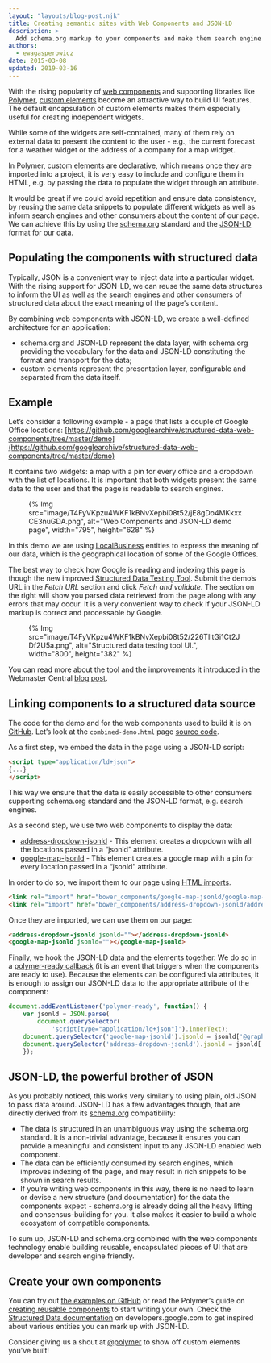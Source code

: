 ```yaml
---
layout: "layouts/blog-post.njk"
title: Creating semantic sites with Web Components and JSON-LD
description: >
  Add schema.org markup to your components and make them search engine friendly.
authors:
  - ewagasperowicz
date: 2015-03-08
updated: 2019-03-16
---
```



With the rising popularity of [web components](https://www.webcomponents.org/) and supporting libraries like [Polymer](https://www.polymer-project.org/), [custom elements](http://w3c.github.io/webcomponents/spec/custom/) become an attractive way to build UI features. The default encapsulation of custom elements makes them especially useful for creating independent widgets.

While some of the widgets are self-contained, many of them rely on external data to present the content to the user - e.g., the current forecast for a weather widget or the address of a company for a map widget.

In Polymer, custom elements are declarative, which means once they are imported into a project, it is very easy to include and configure them in HTML, e.g. by passing the data to populate the widget through an attribute.

It would be great if we could avoid repetition and ensure data consistency, by reusing the same data snippets to populate different widgets as well as inform search engines and other consumers about the content of our page. We can achieve this by using the [schema.org](https://schema.org/) standard and the [JSON-LD](https://www.w3.org/TR/json-ld/) format for our data.

## Populating the components with structured data

Typically, JSON is a convenient way to inject data into a particular widget. With the rising support for JSON-LD, we can reuse the same data structures to inform the UI as well as the search engines and other consumers of structured data about the exact meaning of the page’s content.

By combining web components with JSON-LD, we create a well-defined architecture for an application:

* schema.org and JSON-LD represent the data layer, with schema.org providing the vocabulary for the data and JSON-LD constituting the format and transport for the data;
* custom elements represent the presentation layer, configurable and separated from the data itself.

## Example

Let’s consider a following example - a page that lists a couple of Google Office locations:
[https://github.com/googlearchive/structured-data-web-components/tree/master/demo](https://github.com/googlearchive/structured-data-web-components/tree/master/demo)

It contains two widgets: a map with a pin for every office and a dropdown with the list of locations. It is important that both widgets present the same data to the user and that the page is readable to search engines.

<figure>
{% Img src="image/T4FyVKpzu4WKF1kBNvXepbi08t52/jE8gDo4MKkxxCE3nuGDA.png", alt="Web Components and JSON-LD demo page", width="795", height="628" %}
</figure>

In this demo we are using [LocalBusiness](https://developers.google.com/webmasters/business-location-pages/) entities to express the meaning of our data, which is the geographical location of some of the Google Offices.

The best way to check how Google is reading and indexing this page is though the new improved [Structured Data Testing Tool](https://developers.google.com/structured-data/testing-tool/). Submit the demo’s URL in the *Fetch URL* section and click *Fetch and validate*. The section on the right will show you parsed data retrieved from the page along with any errors that may occur. It is a very convenient way to check if your JSON-LD markup is correct and processable by Google.

<figure>
{% Img src="image/T4FyVKpzu4WKF1kBNvXepbi08t52/226TIltGi1Ct2JDf2U5a.png", alt="Structured data testing tool UI.", width="800", height="382" %}
</figure>

You can read more about the tool and the improvements it introduced in the Webmaster Central [blog post](https://webmasters.googleblog.com/2015/01/new-structured-data-testing-tool.html).

## Linking components to a structured data source

The code for the demo and for the web components used to build it is on [GitHub](https://github.com/googlearchive/structured-data-web-components). Let’s look at the `combined-demo.html` page [source code](https://github.com/googlearchive/structured-data-web-components/tree/master/demo).

As a first step, we embed the data in the page using a JSON-LD script:

```html
<script type="application/ld+json">
{...}
</script>
```

This way we ensure that the data is easily accessible to other consumers supporting schema.org standard and the JSON-LD format, e.g. search engines.

As a second step, we use two web components to display the data:

* [address-dropdown-jsonld](https://github.com/googlearchive/structured-data-web-components/tree/master/address-dropdown-jsonld) - This element creates a dropdown with all the locations passed in a “jsonld” attribute.
* [google-map-jsonld](https://github.com/googlearchive/structured-data-web-components/tree/master/google-map-jsonld) - This element creates a google map with a pin for every location passed in a “jsonld” attribute.

In order to do so, we import them to our page using [HTML imports](https://www.polymer-project.org/blog/2017-10-18-upcoming-changes).

```html
<link rel="import" href="bower_components/google-map-jsonld/google-map-jsonld.html">
<link rel="import" href="bower_components/address-dropdown-jsonld/address-dropdown-jsonld.html">
```

Once they are imported, we can use them on our page:

```html
<address-dropdown-jsonld jsonld=""></address-dropdown-jsonld>
<google-map-jsonld jsonld=""></google-map-jsonld>
```

Finally, we hook the JSON-LD data and the elements together. We do so in a [polymer-ready callback](https://docs-05-dot-polymer-project.appspot.com/0.5/docs/polymer/polymer.html) (it is an event that triggers when the components are ready to use). Because the elements can be configured via attributes, it is enough to assign our JSON-LD data to the appropriate attribute of the component:

```js
document.addEventListener('polymer-ready', function() {
    var jsonld = JSON.parse(
        document.querySelector(
            'script[type="application/ld+json"]').innerText);
    document.querySelector('google-map-jsonld').jsonld = jsonld['@graph'];
    document.querySelector('address-dropdown-jsonld').jsonld = jsonld['@graph'];
    });
```

## JSON-LD, the powerful brother of JSON

As you probably noticed, this works very similarly to using plain, old JSON to pass data around.  JSON-LD has a few advantages though, that are directly derived from its [schema.org](https://schema.org/) compatibility:

* The data is structured in an unambiguous way using the schema.org standard. It is a non-trivial advantage, because it ensures you can provide a meaningful and consistent input to any JSON-LD enabled web component.
* The data can be efficiently consumed by search engines, which improves indexing of the page, and may result in rich snippets to be shown in search results.
* If you’re writing web components in this way, there is no need to learn or devise a new structure (and documentation) for the data the components expect - schema.org is already doing all the heavy lifting and consensus-building for you. It also makes it easier to build a whole ecosystem of compatible components.

To sum up, JSON-LD and schema.org combined with the web components technology enable building reusable, encapsulated pieces of UI that are developer and search engine friendly.

## Create your own components

You can try out [the examples on GitHub](https://github.com/googlearchive/structured-data-web-components) or read the Polymer’s guide on [creating reusable components](https://polymer-library.polymer-project.org/1.0/docs/tools/reusable-elements) to start writing your own.
Check the [Structured Data documentation](https://developers.google.com/structured-data/) on developers.google.com to get inspired about various entities you can mark up with JSON-LD.

Consider giving us a shout at [@polymer](https://twitter.com/intent/follow?screen_name=polymer) to show off custom elements you've built!
